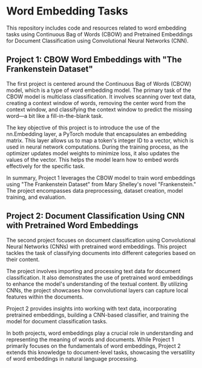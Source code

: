 # Word Embedding Tasks
This repository includes code and resources related to word embedding tasks using Continuous Bag of Words (CBOW) and Pretrained Embeddings for Document Classification using Convolutional Neural Networks (CNN).

## Project 1: CBOW Word Embeddings with "The Frankenstein Dataset"
The first project is centered around the Continuous Bag of Words (CBOW) model, which is a type of word embedding model. The primary task of the CBOW model is multiclass classification. It involves scanning over text data, creating a context window of words, removing the center word from the context window, and classifying the context window to predict the missing word—a bit like a fill-in-the-blank task.

The key objective of this project is to introduce the use of the nn.Embedding layer, a PyTorch module that encapsulates an embedding matrix. This layer allows us to map a token's integer ID to a vector, which is used in neural network computations. During the training process, as the optimizer updates model weights to minimize loss, it also updates the values of the vector. This helps the model learn how to embed words effectively for the specific task.

In summary, Project 1 leverages the CBOW model to train word embeddings using "The Frankenstein Dataset" from Mary Shelley's novel "Frankenstein." The project encompasses data preprocessing, dataset creation, model training, and evaluation.

## Project 2: Document Classification Using CNN with Pretrained Word Embeddings
The second project focuses on document classification using Convolutional Neural Networks (CNNs) with pretrained word embeddings. This project tackles the task of classifying documents into different categories based on their content.

The project involves importing and processing text data for document classification. It also demonstrates the use of pretrained word embeddings to enhance the model's understanding of the textual content. By utilizing CNNs, the project showcases how convolutional layers can capture local features within the documents.

Project 2 provides insights into working with text data, incorporating pretrained embeddings, building a CNN-based classifier, and training the model for document classification tasks.

In both projects, word embeddings play a crucial role in understanding and representing the meaning of words and documents. While Project 1 primarily focuses on the fundamentals of word embeddings, Project 2 extends this knowledge to document-level tasks, showcasing the versatility of word embeddings in natural language processing.
